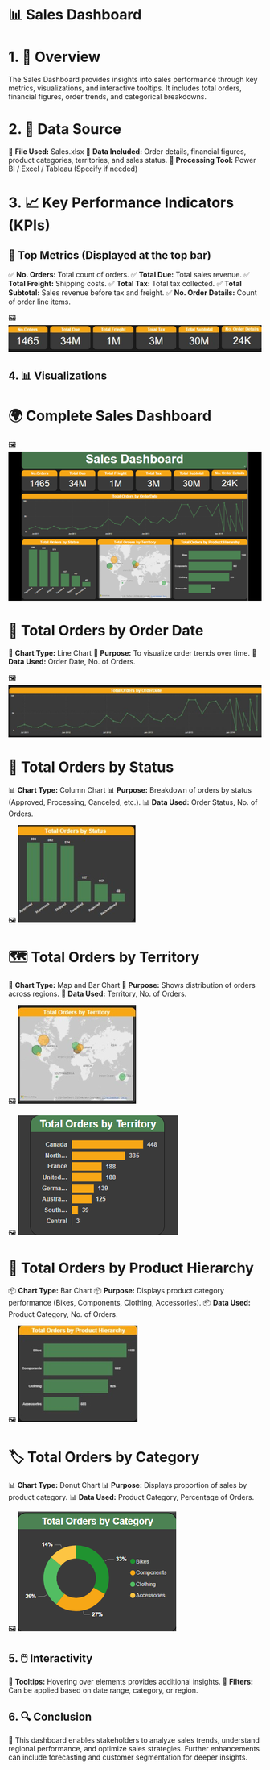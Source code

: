 ﻿# 📊 Sales Dashboard

# 1. 📝 Overview
The Sales Dashboard provides insights into sales performance through key metrics, visualizations, and interactive tooltips. It includes total orders, financial figures, order trends, and categorical breakdowns.

# 2. 📂 Data Source
📌 **File Used:** Sales.xlsx
📌 **Data Included:** Order details, financial figures, product categories, territories, and sales status.
📌 **Processing Tool:** Power BI / Excel / Tableau (Specify if needed)

# 3. 📈 Key Performance Indicators (KPIs)
## 🎯 Top Metrics (Displayed at the top bar)
✅ **No. Orders:** Total count of orders.
✅ **Total Due:** Total sales revenue.
✅ **Total Freight:** Shipping costs.
✅ **Total Tax:** Total tax collected.
✅ **Total Subtotal:** Sales revenue before tax and freight.
✅ **No. Order Details:** Count of order line items.

🖼️ ![Sales Dashboard](Images/Cards.jpg)

## 4. 📊 Visualizations
# 🌍 Complete Sales Dashboard
🖼️ ![Sales Dashboard](Images/salesdashboard.png)

# 📆 Total Orders by Order Date
📌 **Chart Type:** Line Chart
📌 **Purpose:** To visualize order trends over time.
📌 **Data Used:** Order Date, No. of Orders.

🖼️ ![Sales Dashboard](Images/linechart.jpg)


# 📌 Total Orders by Status
📊 **Chart Type:** Column Chart
📊 **Purpose:** Breakdown of orders by status (Approved, Processing, Canceled, etc.).
📊 **Data Used:** Order Status, No. of Orders.

🖼️ ![Sales Dashboard](Images/columnchart.jpg)


# 🗺️ Total Orders by Territory
📍 **Chart Type:** Map and Bar Chart
📍 **Purpose:** Shows distribution of orders across regions.
📍 **Data Used:** Territory, No. of Orders.

🖼️ ![Sales Dashboard](Images/Map.jpg)

🖼️ ![Sales Dashboard](Images/salestooltip1.png)


# 🛒 Total Orders by Product Hierarchy
📦 **Chart Type:** Bar Chart
📦 **Purpose:** Displays product category performance (Bikes, Components, Clothing, Accessories).
📦 **Data Used:** Product Category, No. of Orders.

🖼️ ![Sales Dashboard](Images/barchart.jpg)


# 🏷️ Total Orders by Category
📊 **Chart Type:** Donut Chart
📊 **Purpose:** Displays proportion of sales by product category.
📊 **Data Used:** Product Category, Percentage of Orders.

🖼️ ![Sales Dashboard](Images/salestooltip2.png)

## 5. 🖱️ Interactivity
🎯 **Tooltips:** Hovering over elements provides additional insights.
🎯 **Filters:** Can be applied based on date range, category, or region.
## 6. 🔍 Conclusion
🚀 This dashboard enables stakeholders to analyze sales trends, understand regional performance, and optimize sales strategies. Further enhancements can include forecasting and customer segmentation for deeper insights.
